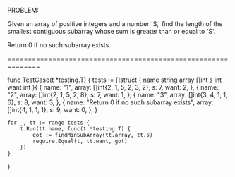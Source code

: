 PROBLEM:

Given an array of positive integers and a number 'S,' find the length of the smallest contiguous subarray whose sum is greater than or equal to 'S'.

Return 0 if no such subarray exists.

==============================================================

func TestCase(t *testing.T) {
	tests := []struct {
		name  string
		array []int
		s     int
		want  int
	}{
		{
			name:  "1",
			array: []int{2, 1, 5, 2, 3, 2},
			s:     7,
			want:  2,
		},
		{
			name:  "2",
			array: []int{2, 1, 5, 2, 8},
			s:     7,
			want:  1,
		},
		{
			name:  "3",
			array: []int{3, 4, 1, 1, 6},
			s:     8,
			want:  3,
		},
		{
			name:  "Return 0 if no such subarray exists",
			array: []int{4, 1, 1, 1},
			s:     9,
			want:  0,
		},
	}

	for _, tt := range tests {
		t.Run(tt.name, func(t *testing.T) {
			got := findMinSubArray(tt.array, tt.s)
			require.Equal(t, tt.want, got)
		})
	}
}
